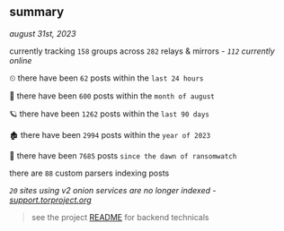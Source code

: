 
## summary
_august 31st, 2023_

currently tracking `158` groups across `282` relays & mirrors - _`112` currently online_

⏲ there have been `62` posts within the `last 24 hours`

🦈 there have been `600` posts within the `month of august`

🪐 there have been `1262` posts within the `last 90 days`

🏚 there have been `2994` posts within the `year of 2023`

🦕 there have been `7685` posts `since the dawn of ransomwatch`

there are `88` custom parsers indexing posts

_`20` sites using v2 onion services are no longer indexed - [support.torproject.org](https://support.torproject.org/onionservices/v2-deprecation/)_

> see the project [README](https://github.com/joshhighet/ransomwatch#ransomwatch--) for backend technicals
